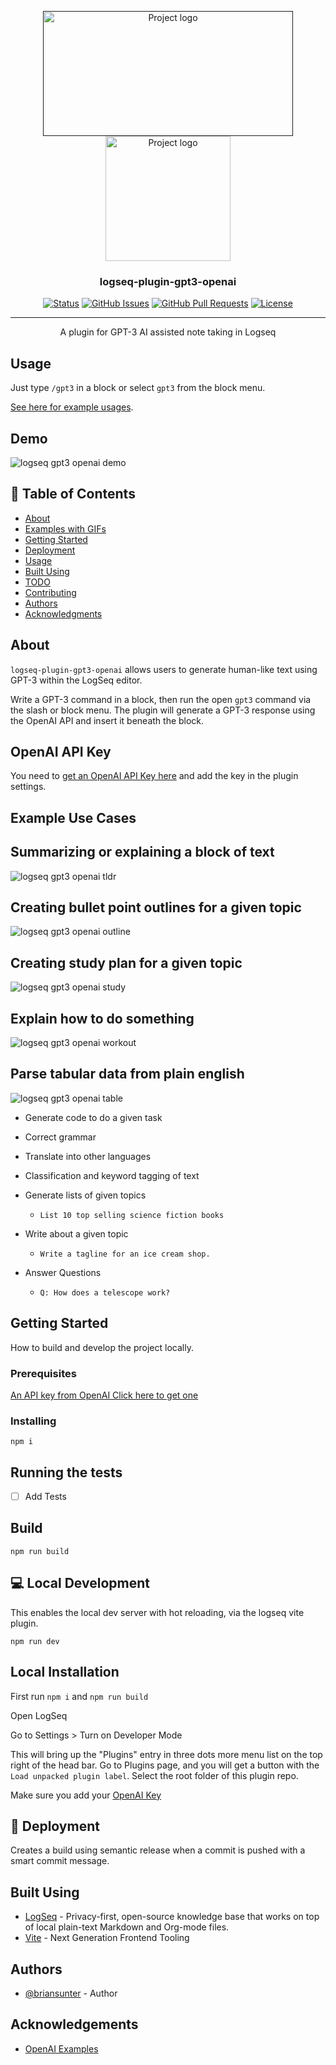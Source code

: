 <p align="center">
  <a href="" rel="noopener">
 <img width=400px height=200px src="./docs/openai.webp" alt="Project logo"></a>
 <img width=200px height=200px src="./docs/logseq.png" alt="Project logo"></a>
</p>

<h3 align="center">logseq-plugin-gpt3-openai</h3>

<div align="center">

[![Status](https://img.shields.io/badge/status-active-success.svg)]()
[![GitHub Issues](https://img.shields.io/github/issues/briansunter/logseq-plugin-gpt3-openai.svg)](https://github.com/briansunter/logseq-plugin-gpt3-openai)
[![GitHub Pull Requests](https://img.shields.io/github/issues-pr/briansunter/logseq-plugin-gpt3-openai.svg)](https://github.com/briansunter/logseq-plugin-gpt3-openai)
[![License](https://img.shields.io/badge/license-MIT-blue.svg)](/LICENSE)

</div>

---

<p align="center"> A plugin for GPT-3 AI assisted note taking in Logseq
    <br>
</p>

## Usage

Just type `/gpt3` in a block or select `gpt3` from the block menu.

[See here for example usages](https://beta.openai.com/examples).

## Demo

![logseq gpt3 openai demo](docs/demo.gif)

## 📝 Table of Contents

- [About](#about)
- [Examples with GIFs](#examples)
- [Getting Started](#getting_started)
- [Deployment](#deployment)
- [Usage](#usage)
- [Built Using](#built_using)
- [TODO](../TODO.md)
- [Contributing](../CONTRIBUTING.md)
- [Authors](#authors)
- [Acknowledgments](#acknowledgement)

## About <a name = "about"></a>

`logseq-plugin-gpt3-openai` allows users to generate human-like text using GPT-3 within the LogSeq editor.

Write a GPT-3 command in a block, then run the open `gpt3` command via the slash or block menu. The plugin will generate a GPT-3 response using the OpenAI API and insert it beneath the block.

## OpenAI API Key

You need to [get an OpenAI API Key here](https://openai.com/api/) and add the key in the plugin settings.

## Example Use Cases <a name = "examples"></a>

## Summarizing or explaining a block of text

![logseq gpt3 openai tldr](docs/tldr.gif)
## Creating bullet point outlines for a given topic

![logseq gpt3 openai outline](docs/outline.gif)
## Creating study plan for a given topic
![logseq gpt3 openai study](docs/study.gif)

## Explain how to do something

![logseq gpt3 openai workout](docs/workout.gif)

## Parse tabular data from plain english

![logseq gpt3 openai table](docs/table.gif)

- Generate code to do a given task
- Correct grammar
- Translate into other languages

- Classification and keyword tagging of text
- Generate lists of given topics
  - `List 10 top selling science fiction books`
- Write about a given topic
  - `Write a tagline for an ice cream shop.`
- Answer Questions
  - `Q: How does a telescope work?`

## Getting Started <a name = "getting_started"></a>

How to build and develop the project locally.

### Prerequisites

[An API key from OpenAI Click here to get one](https://beta.openai.com/account/api-keys)

### Installing

```
npm i
```

## Running the tests <a name = "tests"></a>

- [ ] Add Tests

## Build <a name="usage"></a>

```
npm run build
```

## 💻 Local Development

This enables the local dev server with hot reloading, via the logseq vite plugin.

```
npm run dev
```

## Local Installation

First run `npm i` and `npm run build`

Open LogSeq

Go to Settings > Turn on Developer Mode

This will bring up the "Plugins" entry in three dots more menu list on the top right of the head bar. Go to Plugins page, and you will get a button with the  `Load unpacked plugin label`. Select the root folder of this plugin repo.

Make sure you add your [OpenAI Key](https://beta.openai.com/account/api-keys)

## 🚀 Deployment <a name = "deployment"></a>

Creates a build using semantic release when a commit is pushed with a smart commit message.

## Built Using <a name = "built_using"></a>

- [LogSeq](https://logseq.com/) - Privacy-first, open-source knowledge base that works on top of local plain-text Markdown and Org-mode files.
- [Vite](https://vitejs.dev/) - Next Generation Frontend Tooling

## Authors <a name = "authors"></a>

- [@briansunter](https://github.com/briansunter) - Author

## Acknowledgements <a name = "acknowledgement"></a>

- [OpenAI Examples](https://beta.openai.com/examples)
